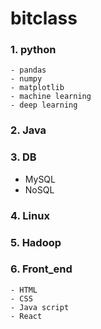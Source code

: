 # bitclass
### 1. python
    - pandas
    - numpy
    - matplotlib
    - machine learning
    - deep learning
    
### 2. Java
### 3. DB
  - MySQL
  - NoSQL
### 4. Linux
### 5. Hadoop
### 6. Front_end
    - HTML
    - CSS
    - Java script
    - React
